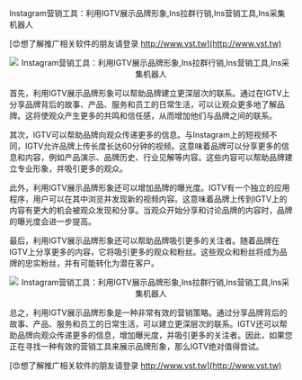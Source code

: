 Instagram营销工具：利用IGTV展示品牌形象,Ins拉群行销,Ins营销工具,Ins采集机器人

[😍想了解推广相关软件的朋友请登录 http://www.vst.tw](http://www.vst.tw)

 <center><img src="https://vst.tw/MP4/tuiguang/png/6.png" alt="Instagram营销工具：利用IGTV展示品牌形象,Ins拉群行销,Ins营销工具,Ins采集机器人"></center>

首先，利用IGTV展示品牌形象可以帮助品牌建立更深层次的联系。通过在IGTV上分享品牌背后的故事、产品、服务和员工的日常生活，可以让观众更多地了解品牌。这将使观众产生更多的共鸣和信任感，从而增加他们与品牌之间的联系。

其次，IGTV可以帮助品牌向观众传递更多的信息。与Instagram上的短视频不同，IGTV允许品牌上传长度长达60分钟的视频。这意味着品牌可以分享更多的信息和内容，例如产品演示、品牌历史、行业见解等内容。这些内容可以帮助品牌建立专业形象，并吸引更多的观众。

此外，利用IGTV展示品牌形象还可以增加品牌的曝光度。IGTV有一个独立的应用程序，用户可以在其中浏览并发现新的视频内容。这意味着品牌上传到IGTV上的内容有更大的机会被观众发现和分享。当观众开始分享和讨论品牌的内容时，品牌的曝光度会进一步提高。

最后，利用IGTV展示品牌形象还可以帮助品牌吸引更多的关注者。随着品牌在IGTV上分享更多的内容，它将吸引更多的观众和粉丝。这些观众和粉丝将成为品牌的忠实粉丝，并有可能转化为潜在客户。

 <center><img src="https://vst.tw/MP4/tuiguang/png/7.png" alt="Instagram营销工具：利用IGTV展示品牌形象,Ins拉群行销,Ins营销工具,Ins采集机器人"></center>

总之，利用IGTV展示品牌形象是一种非常有效的营销策略。通过分享品牌背后的故事、产品、服务和员工的日常生活，可以建立更深层次的联系。IGTV还可以帮助品牌向观众传递更多的信息，增加曝光度，并吸引更多的关注者。因此，如果您正在寻找一种有效的营销工具来展示品牌形象，那么IGTV绝对值得尝试。

[😍想了解推广相关软件的朋友请登录 http://www.vst.tw](http://www.vst.tw)



